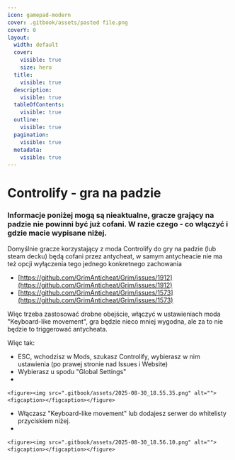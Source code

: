 ```yaml
---
icon: gamepad-modern
cover: .gitbook/assets/pasted file.png
coverY: 0
layout:
  width: default
  cover:
    visible: true
    size: hero
  title:
    visible: true
  description:
    visible: true
  tableOfContents:
    visible: true
  outline:
    visible: true
  pagination:
    visible: true
  metadata:
    visible: true
---
```


# Controlify - gra na padzie

### **Informacje poniżej mogą są nieaktualne, gracze grający na padzie nie powinni być już cofani. W razie czego - co włączyć i gdzie macie wypisane niżej.**

Domyślnie gracze korzystający z moda Controlify do gry na padzie (lub steam decku) będą cofani przez antycheat, w samym antycheacie nie ma też opcji wyłączenia tego jednego konkretnego zachowania

* [https://github.com/GrimAnticheat/Grim/issues/1912](https://github.com/GrimAnticheat/Grim/issues/1912)
* [https://github.com/GrimAnticheat/Grim/issues/1573](https://github.com/GrimAnticheat/Grim/issues/1573)

Więc trzeba zastosować drobne obejście, włączyć w ustawieniach moda "Keyboard-like movement", gra będzie nieco mniej wygodna, ale za to nie będzie to triggerować antycheata.

Więc tak:

* ESC, wchodzisz w Mods, szukasz Controlify, wybierasz w nim ustawienia (po prawej stronie nad Issues i Website)
* Wybierasz u spodu "Global Settings"
*

    <figure><img src=".gitbook/assets/2025-08-30_18.55.35.png" alt=""><figcaption></figcaption></figure>
* Włączasz "Keyboard-like movement" lub dodajesz serwer do whitelisty przyciskiem niżej.
*

    <figure><img src=".gitbook/assets/2025-08-30_18.56.10.png" alt=""><figcaption></figcaption></figure>

